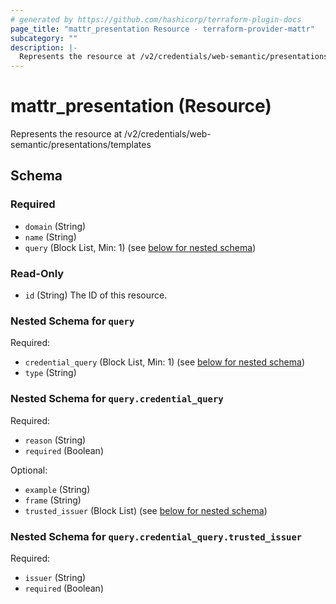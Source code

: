 ```yaml
---
# generated by https://github.com/hashicorp/terraform-plugin-docs
page_title: "mattr_presentation Resource - terraform-provider-mattr"
subcategory: ""
description: |-
  Represents the resource at /v2/credentials/web-semantic/presentations/templates
---
```


# mattr_presentation (Resource)

Represents the resource at /v2/credentials/web-semantic/presentations/templates



<!-- schema generated by tfplugindocs -->
## Schema

### Required

- `domain` (String)
- `name` (String)
- `query` (Block List, Min: 1) (see [below for nested schema](#nestedblock--query))

### Read-Only

- `id` (String) The ID of this resource.

<a id="nestedblock--query"></a>
### Nested Schema for `query`

Required:

- `credential_query` (Block List, Min: 1) (see [below for nested schema](#nestedblock--query--credential_query))
- `type` (String)

<a id="nestedblock--query--credential_query"></a>
### Nested Schema for `query.credential_query`

Required:

- `reason` (String)
- `required` (Boolean)

Optional:

- `example` (String)
- `frame` (String)
- `trusted_issuer` (Block List) (see [below for nested schema](#nestedblock--query--credential_query--trusted_issuer))

<a id="nestedblock--query--credential_query--trusted_issuer"></a>
### Nested Schema for `query.credential_query.trusted_issuer`

Required:

- `issuer` (String)
- `required` (Boolean)


